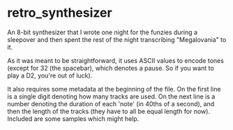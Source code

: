 # retro_synthesizer
An 8-bit synthesizer that I wrote one night for the funzies during a sleepover and then spent the rest of the night transcribing "Megalovania" to it.

As it was meant to be straightforward, it uses ASCII values to encode tones (except for 32 (the spacebar), which denotes a pause. So if you want to play a D2, you're out of luck).

It also requires some metadata at the beginning of the file. On the first line is a single digit denoting how many tracks are used. On the next line is a number denoting the duration of each 'note' (in 40ths of a second), and then the length of the tracks (they have to all be equal length for now). Included are some samples which might help.

